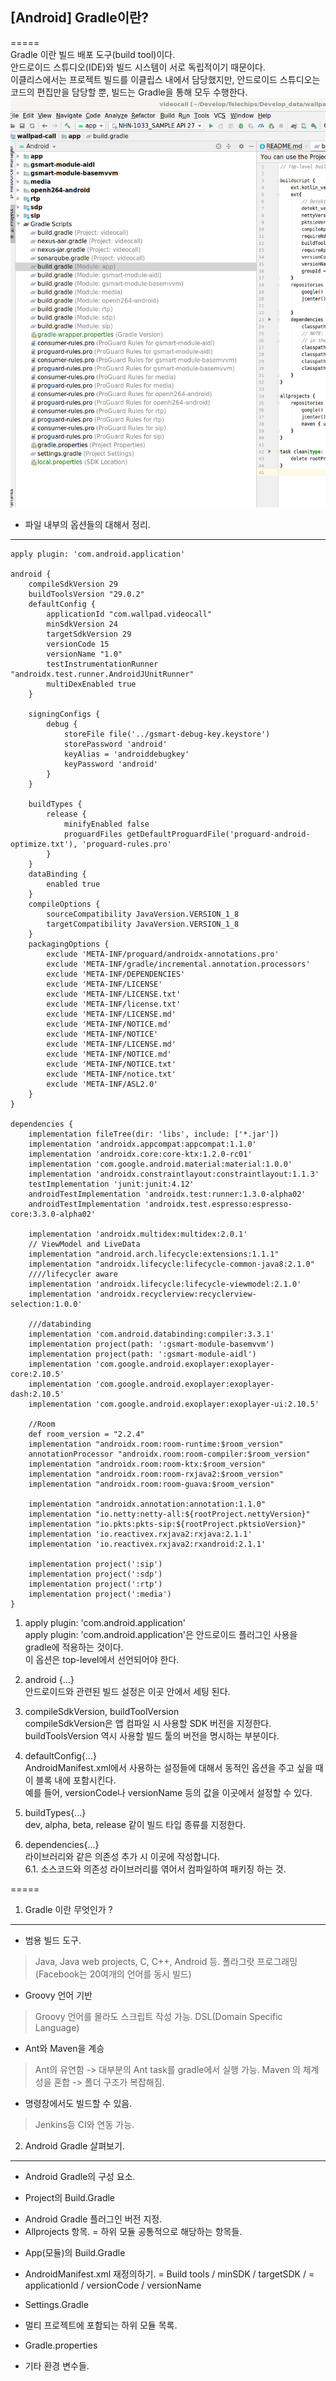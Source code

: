 ## [Android] Gradle이란?   
=====  
 Gradle 이란 빌드 배포 도구(build tool)이다.  
 안드로이드 스튜디오(IDE)와 빌드 시스템이 서로 독립적이기 때문이다.  
 이클리스에서는 프로젝트 빌드를 이클립스 내에서 담당했지만, 안드로이드 스튜디오는 코드의 편집만을 담당할 뿐, 빌드는 Gradle을 통해 모두 수행한다. 
 ![GRADLE](image/GRADLE-1.png)
  
* 파일 내부의 옵션들의 대해서 정리.   
-----  
```
apply plugin: 'com.android.application'

android {
    compileSdkVersion 29
    buildToolsVersion "29.0.2"
    defaultConfig {
        applicationId "com.wallpad.videocall"
        minSdkVersion 24
        targetSdkVersion 29
        versionCode 15
        versionName "1.0"
        testInstrumentationRunner "androidx.test.runner.AndroidJUnitRunner"
        multiDexEnabled true
    }

    signingConfigs {
        debug {
            storeFile file('../gsmart-debug-key.keystore')
            storePassword 'android'
            keyAlias = 'androiddebugkey'
            keyPassword 'android'
        }
    }

    buildTypes {
        release {
            minifyEnabled false
            proguardFiles getDefaultProguardFile('proguard-android-optimize.txt'), 'proguard-rules.pro'
        }
    }
    dataBinding {
        enabled true
    }
    compileOptions {
        sourceCompatibility JavaVersion.VERSION_1_8
        targetCompatibility JavaVersion.VERSION_1_8
    }
    packagingOptions {
        exclude 'META-INF/proguard/androidx-annotations.pro'
        exclude 'META-INF/gradle/incremental.annotation.processors'
        exclude 'META-INF/DEPENDENCIES'
        exclude 'META-INF/LICENSE'
        exclude 'META-INF/LICENSE.txt'
        exclude 'META-INF/license.txt'
        exclude 'META-INF/LICENSE.md'
        exclude 'META-INF/NOTICE.md'
        exclude 'META-INF/NOTICE'
        exclude 'META-INF/LICENSE.md'
        exclude 'META-INF/NOTICE.md'
        exclude 'META-INF/NOTICE.txt'
        exclude 'META-INF/notice.txt'
        exclude 'META-INF/ASL2.0'
    }
}

dependencies {
    implementation fileTree(dir: 'libs', include: ['*.jar'])
    implementation 'androidx.appcompat:appcompat:1.1.0'
    implementation 'androidx.core:core-ktx:1.2.0-rc01'
    implementation 'com.google.android.material:material:1.0.0'
    implementation 'androidx.constraintlayout:constraintlayout:1.1.3'
    testImplementation 'junit:junit:4.12'
    androidTestImplementation 'androidx.test:runner:1.3.0-alpha02'
    androidTestImplementation 'androidx.test.espresso:espresso-core:3.3.0-alpha02'

    implementation 'androidx.multidex:multidex:2.0.1'
    // ViewModel and LiveData
    implementation "android.arch.lifecycle:extensions:1.1.1"
    implementation "androidx.lifecycle:lifecycle-common-java8:2.1.0"
    ////lifecycler aware
    implementation 'androidx.lifecycle:lifecycle-viewmodel:2.1.0'
    implementation 'androidx.recyclerview:recyclerview-selection:1.0.0'

    ///databinding
    implementation 'com.android.databinding:compiler:3.3.1'
    implementation project(path: ':gsmart-module-basemvvm')
    implementation project(path: ':gsmart-module-aidl')
    implementation 'com.google.android.exoplayer:exoplayer-core:2.10.5'
    implementation 'com.google.android.exoplayer:exoplayer-dash:2.10.5'
    implementation 'com.google.android.exoplayer:exoplayer-ui:2.10.5'

    //Room
    def room_version = "2.2.4"
    implementation "androidx.room:room-runtime:$room_version"
    annotationProcessor "androidx.room:room-compiler:$room_version"
    implementation "androidx.room:room-ktx:$room_version"
    implementation "androidx.room:room-rxjava2:$room_version"
    implementation "androidx.room:room-guava:$room_version"

    implementation "androidx.annotation:annotation:1.1.0"
    implementation "io.netty:netty-all:${rootProject.nettyVersion}"
    implementation "io.pkts:pkts-sip:${rootProject.pktsioVersion}"
    implementation 'io.reactivex.rxjava2:rxjava:2.1.1'
    implementation 'io.reactivex.rxjava2:rxandroid:2.1.1'

    implementation project(':sip')
    implementation project(':sdp')
    implementation project(':rtp')
    implementation project(':media')
}

```

1. apply plugin: 'com.android.application'  
 apply plugin: 'com.android.application'은 안드로이드 플러그인 사용을 gradle에 적용하는 것이다.  
  이 옵션은 top-level에서 선언되어야 한다.  
  
2. android {...}   
 안드로이드와 관련된 빌드 설정은 이곳 안에서 세팅 된다.   
  
3. compileSdkVersion, buildToolVersion  
 compileSdkVersion은 앱 컴파일 시 사용할 SDK 버전을 지정한다.  
 buildToolsVersion 역시 사용할 빌드 툴의 버전을 명시하는 부분이다.  
  
4. defaultConfig{...}  
 AndroidManifest.xml에서 사용하는 설정들에 대해서 동적인 옵션을 주고 싶을 때 이 블록 내에 포함시킨다.  
 예를 들어, versionCode나 versionName 등의 값을 이곳에서 설정할 수 있다.  
  
5. buildTypes{...}  
 dev, alpha, beta, release 같이 빌드 타입 종류를 지정한다.  

6. dependencies{...}  
 라이브러리와 같은 의존성 추가 시 이곳에 작성합니다.  
 6.1. 소스코드와 의존성 라이브러리를 엮어서 컴파일하여 패키징 하는 것.  


=====

1. Gradle 이란 무엇인가 ? 
-----
* 범용 빌드 도구.
> Java, Java web projects, C, C++, Android 등. 
> 폴라그랏 프로그래밍 (Facebook는 20여개의 언어를 동시 빌드)
* Groovy 언어 기반
> Groovy 언어를 몰라도 스크립트 작성 가능.
> DSL(Domain Specific Language)
* Ant와 Maven을 계승
> Ant의 유연함 -> 대부분의 Ant task를 gradle에서 실행 가능.
> Maven 의 체계성을 혼합 -> 폴더 구조가 복잡해짐.
* 명령창에서도 빌드할 수 있음.
> Jenkins등 CI와 연동 가능.


2. Android Gradle 살펴보기.
-----
* Android Gradle의 구성 요소.
 - Project의 Build.Gradle
  + Android Gradle 플러그인 버전 지정.
  + Allprojects 항목.
   = 하위 모듈 공통적으로 해당하는 항목들.
 - App(모듈)의 Build.Gradle
  + AndroidManifest.xml 재정의하기.
   = Build tools / minSDK / targetSDK / 
   = applicationId / versionCode / versionName
 - Settings.Gradle
  + 멀티 프로젝트에 포함되는 하위 모듈 목록.
 - Gradle.properties
  + 기타 환경 변수들.
